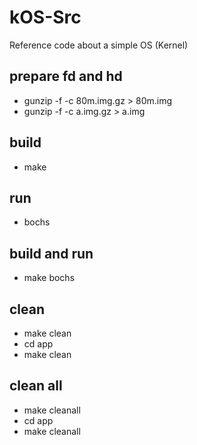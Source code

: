 # kOS-Src
Reference code about a simple OS (Kernel)

## prepare fd and hd
* gunzip -f -c 80m.img.gz  > 80m.img
* gunzip -f -c a.img.gz  > a.img

## build
* make

## run
* bochs

## build and run
* make bochs

## clean
* make clean
* cd app
* make clean

## clean all
* make cleanall
* cd app
* make cleanall


